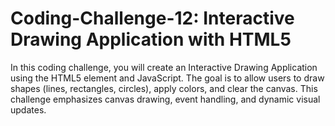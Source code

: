 # Coding-Challenge-12: Interactive Drawing Application with HTML5
In this coding challenge, you will create an Interactive Drawing Application using the HTML5 <canvas> element and JavaScript. The goal is to allow users to draw shapes (lines, rectangles, circles), apply colors, and clear the canvas. This challenge emphasizes canvas drawing, event handling, and dynamic visual updates.
